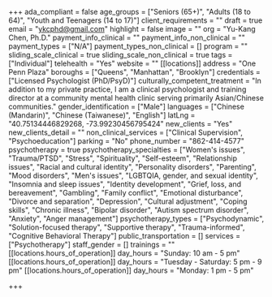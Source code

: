 +++
ada_compliant = false
age_groups = ["Seniors (65+)", "Adults (18 to 64)", "Youth and Teenagers (14 to 17)"]
client_requirements = ""
draft = true
email = "ykcphd@gmail.com"
highlight = false
image = ""
org = "Yu-Kang Chen, Ph.D."
payment_info_clinical = ""
payment_info_non_clinical = ""
payment_types = ["N/A"]
payment_types_non_clinical = []
program = ""
sliding_scale_clinical = true
sliding_scale_non_clinical = true
tags = ["Individual"]
telehealth = "Yes"
website = ""
[[locations]]
address = "One Penn Plaza"
boroughs = ["Queens", "Manhattan", "Brooklyn"]
credentials = ["Licensed Psychologist (PhD/PsyD)"]
culturally_competent_treatment = "In addition to my private practice, I am a clinical psychologist and training director at a community mental health clinic serving primarily Asian/Chinese communities."
gender_identification = ["Male"]
languages = ["Chinese (Mandarin)", "Chinese (Taiwanese)", "English"]
latLng = "40.75134446829268, -73.99230456795424"
new_clients = "Yes"
new_clients_detail = ""
non_clinical_services = ["Clinical Supervision", "Psychoeducation"]
parking = "No"
phone_number = "862-414-4577"
psychotherapy = true
psychotherapy_specialties = ["Women's issues", "Trauma/PTSD", "Stress", "Spirituality", "Self-esteem", "Relationship issues", "Racial and cultural identity", "Personality disorders", "Parenting", "Mood disorders", "Men's issues", "LGBTQIA, gender, and sexual identity", "Insomnia and sleep issues", "Identity development", "Grief, loss, and bereavement", "Gambling", "Family conflict", "Emotional disturbance", "Divorce and separation", "Depression", "Cultural adjustment", "Coping skills", "Chronic illness", "Bipolar disorder", "Autism spectrum disorder", "Anxiety", "Anger management"]
psychotherapy_types = ["Psychodynamic", "Solution-focused therapy", "Supportive therapy", "Trauma-informed", "Cognitive Behavioral Therapy"]
public_transportation = []
services = ["Psychotherapy"]
staff_gender = []
trainings = ""
[[locations.hours_of_operation]]
day_hours = "Sunday: 10 am - 5 pm"
[[locations.hours_of_operation]]
day_hours = "Tuesday - Saturday: 5 pm - 9 pm"
[[locations.hours_of_operation]]
day_hours = "Monday: 1 pm - 5 pm"

+++

